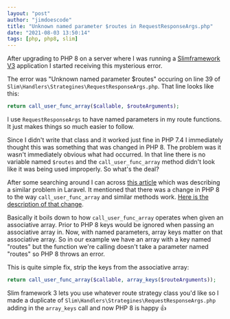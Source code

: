 ```yaml
---
layout: "post"
author: "jimdoescode"
title: "Unknown named parameter $routes in RequestResponseArgs.php"
date: "2021-08-03 13:50:14"
tags: [php, php8, slim]
---
```


After upgrading to PHP 8 on a server where I was running a [Slimframework V3](https://www.slimframework.com/docs/v3/) application I started receiving this mysterious error.

The error was "Unknown named parameter $routes" occuring on line 39 of `Slim\Handlers\Strategines\RequestResponseArgs.php`. That line looks like this:
```php
return call_user_func_array($callable, $routeArguments);
```

I use `RequestResponseArgs` to have named parameters in my route functions. It just makes things so much easier to follow. 

Since I didn't write that class and it worked just fine in PHP 7.4 I immediately thought this was something that was changed in PHP 8. The problem was it wasn't immediately obvious what had occurred. In that line there is no variable named `$routes` and the `call_user_func_array` method didn't look like it was being used improperly. So what's the deal?

After some searching around I can across [this article](https://chrislloyd.co/fixing-laravel-php-8-error-unknown-named-parameter-error/) which was describing a similar problem in Laravel. It mentioned that there was a change in PHP 8 to the way `call_user_func_array` and similar methods work. [Here is the description of that change](https://wiki.php.net/rfc/named_params#call_user_func_and_friends). 

Basically it boils down to how `call_user_func_array` operates when given an associative array. Prior to PHP 8 keys would be ignored when passing an associative array in. Now, with named parameters, array keys matter on that associative array. So in our example we have an array with a key named "routes" but the function we're calling doesn't take a parameter named "routes" so PHP 8 throws an error. 

This is quite simple fix, strip the keys from the associative array:
```php
return call_user_func_array($callable, array_keys($routeArguments));
```   

Slim framework 3 lets you use whatever route strategy class you'd like so I made a duplicate of `Slim\Handlers\Strategines\RequestResponseArgs.php` adding in the `array_keys` call and now PHP 8 is happy 👍 
